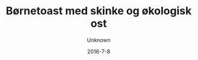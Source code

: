 ---
title: 'Børnetoast med skinke og økologisk ost'
description: null
image: db2a131fc4fe32482524d4de7941090150a7b4e1
price: '45'
size: '1'
color: '#ffffff'
meta:
    id: 9b89d7802f7a8bbe4788b25fe11ad05893210ad0
    parentId: f20f57fa9c3d8bff0902cfb33f350091a3a48d51
    language: da
date: '2016-7-8'
author: Unknown
---